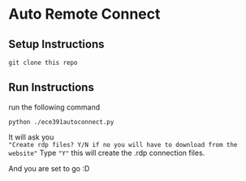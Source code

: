 # Auto Remote Connect


## Setup Instructions
```
git clone this repo
```

## Run Instructions
run the following command
```
python ./ece391autoconnect.py
```
It will ask you  
```"Create rdp files? Y/N if no you will have to download from the website"```
Type ```"Y"``` this will create the .rdp connection files. 

And you are set to go :D
